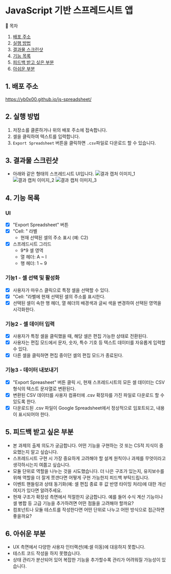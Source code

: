# JavaScript 기반 스프레드시트 앱

📑 목차
1. [배포 주소](https://github.com/yb0x00/js-spreadsheet?tab=readme-ov-file#1-%EB%B0%B0%ED%8F%AC-%EC%A3%BC%EC%86%8C)
2. [실행 방법](https://github.com/yb0x00/js-spreadsheet?tab=readme-ov-file#2-%EC%8B%A4%ED%96%89-%EB%B0%A9%EB%B2%95)
3. [결과물 스크린샷](https://github.com/yb0x00/js-spreadsheet?tab=readme-ov-file#3-%EA%B2%B0%EA%B3%BC%EB%AC%BC-%EC%8A%A4%ED%81%AC%EB%A6%B0%EC%83%B7)
4. [기능 목록](https://github.com/yb0x00/js-spreadsheet?tab=readme-ov-file#4-%EA%B8%B0%EB%8A%A5-%EB%AA%A9%EB%A1%9D)
5. [피드백 받고 싶은 부분](https://github.com/yb0x00/js-spreadsheet?tab=readme-ov-file#5-%ED%94%BC%EB%93%9C%EB%B0%B1-%EB%B0%9B%EA%B3%A0-%EC%8B%B6%EC%9D%80-%EB%B6%80%EB%B6%84)
6. [아쉬운 부분](https://github.com/yb0x00/js-spreadsheet?tab=readme-ov-file#6-%EC%95%84%EC%89%AC%EC%9A%B4-%EB%B6%80%EB%B6%84)

## 1. 배포 주소
https://yb0x00.github.io/js-spreadsheet/

## 2. 실행 방법
1) 저장소를 클론하거나 위의 배포 주소에 접속합니다.
2) 셀을 클릭하여 텍스트를 입력합니다.
3) ```Export Spreadsheet``` 버튼을 클릭하면 ```.csv```파일로 다운로드 할 수 있습니다.

## 3. 결과물 스크린샷
- 아래와 같은 형태의 스프레드시트 UI입니다.
![결과 캡처 이미지_1](https://github.com/user-attachments/assets/7f2e3a92-7e9e-459d-82d2-e23d81953376)
![결과 캡처 이미지_2](https://github.com/user-attachments/assets/6c4e5f41-154d-4991-b332-870ad3ff6f77)
![결과 캡처 이미지_3](https://github.com/user-attachments/assets/7e144aee-7b0e-4a22-827c-eda60154479c)

## 4. 기능 목록
### UI
- [x] "Export Spreadsheet" 버튼
- [x] "Cell: " 라벨
    - 현재 선택된 셀의 주소 표시 (예: C2)
- [x] 스프레드시트 그리드
    - 9*9 셀 영역
    - 열 헤더: A ~ I
    - 행 헤더: 1 ~ 9
      
### 기능1 - 셀 선택 및 활성화
- [x] 사용자가 마우스 클릭으로 특정 셀을 선택할 수 있다.
- [x] "Cell: "라벨에 현재 선택된 셀의 주소를 표시한다.
- [x] 선택된 셀이 속한 행 헤더, 열 헤더의 배경색과 글씨 색을 변경하여 선택된 영역을 시각화한다.

### 기능2 - 셀 데이터 입력
- [x] 사용자가 특정 셀을 클릭했을 때, 해당 셀은 편집 가능한 상태로 전환된다.
- [x] 사용자는 편집 모드에서 문자, 숫자, 특수 기호 등 텍스트 데이터를 자유롭게 입력할 수 있다.
- [x] 다른 셀을 클릭하면 편집 중이던 셀의 편집 모드가 종료된다.

### 기능3 - 데이터 내보내기
- [x] "Export Spreasheet" 버튼 클릭 시, 현재 스프레드시트의 모든 셀 데이터는 CSV 형식의 텍스트 문자열로 변환된다.
- [x] 변환된 CSV 데이터를 사용자 컴퓨터에 .csv 확장자를 가진 파일로 다운로드 할 수 있도록 한다.
- [x] 다운로드된 .csv 파일이 Google Spreadsheet에서 정상적으로 임포트되고, 내용이 표시되어야 한다.

## 5. 피드백 받고 싶은 부분
- 본 과제의 출제 의도가 궁금합니다. 어떤 기능을 구현하는 것 또는 CS적 지식이 중요했는지 알고 싶습니다.
- 스프레드시트 구현 시 가장 중요하게 고려해야 할 설계 원칙이나 과제를 무엇이라고 생각하시는지 여쭙고 싶습니다.
- 모듈 단위로 역할을 나누는 것을 시도했습니다. 더 나은 구조가 있는지, 유지보수를 위해 역할을 더 잘게 쪼갠다면 어떻게 구현 가능한지 피드백 부탁드립니다.
- 이벤트 핸들링과 상태 동기화(예: 셀 편집 종료 후 값 반영 타이밍 처리)에 대한 개선 여지가 있다면 알려주세요.
- 현재 구조가 확장성 측면에서 적절한지 궁금합니다. 예를 들어 수식 계산 기능이나 셀 병합 등 고급 기능을 추가하려면 어떤 점들을 고려해야 할까요?
- 컴포넌트나 모듈 테스트를 작성한다면 어떤 단위로 나누고 어떤 방식으로 접근하면 좋을까요?

## 6. 아쉬운 부분
- UX 측면에서 다양한 사용자 인터랙션(예:셀 이동)에 대응하지 못합니다.
- 테스트 코드 작성을 하지 못했습니다.
- 상태 관리가 분산되어 있어 복잡한 기능을 추가할수록 관리가 어려워질 가능성이 있습니다.

